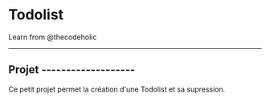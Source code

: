 # Todolist
Learn from @thecodeholic

--------------------------
Projet -------------------
--------------------------

Ce petit projet permet la création d'une Todolist et sa supression.
